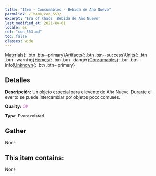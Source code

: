 ```yaml
---
title: "Item - Consumables - Bebida de Año Nuevo"
permalink: /Items/con_553/
excerpt: "Era of Chaos  Bebida de Año Nuevo"
last_modified_at: 2021-04-01
locale: es
ref: "con_553.md"
toc: false
classes: wide
---
```

 [Materials](/es/Items/){: .btn .btn--primary}[Artifacts](/es/Items/Artifacts/){: .btn .btn--success}[Units](/es/Items/Units/){: .btn .btn--warning}[Heroes](/es/Items/Heroes/){: .btn .btn--danger}[Consumables](/es/Items/Consumables/){: .btn .btn--info}[Unknown](/es/Items/Unknown/){: .btn .btn--primary}

## Detalles
 **Descripción:** Un objeto especial para el evento de Año Nuevo. Durante el evento se puede intercambiar por objetos poco comunes.

 **Quality:** <span style="color: #DA70D6">OK</span>

 **Type:** Event related

## Gather

  None

## This item contains:

  None

